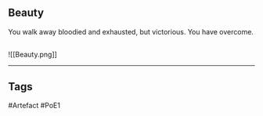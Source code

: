 ## Beauty
You walk away bloodied and exhausted,
but victorious. You have overcome.
##
![[Beauty.png]]

---
## Tags
#Artefact
#PoE1